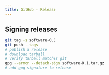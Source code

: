 ```yaml
---
title: GitHub - Release
---
```


## Signing releases

```bash
git tag -s software-0.1
git push --tags
# publish a release
# download tarball
# verify tarball matches git
gpg --armor --detach-sign software-0.1.tar.gz
# add gpg signature to release
```
